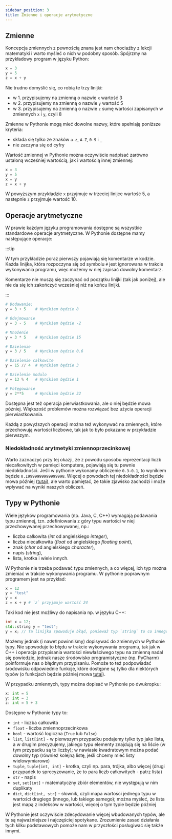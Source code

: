 ```yaml
---
sidebar_position: 3
title: Zmienne i operacje arytmetyczne
---
```


## Zmienne

Koncepcja zmiennych z pewnością znana jest nam chociażby z lekcji matematyki i
warto myśleć o nich w podobny sposób. Spójrzmy na przykładowy program w
języku Python:

```python showLineNumbers
x = 3
y = 5
z = x + y
```

Nie trudno domyślić się, co robią te trzy linijki:

- w 1. przypisujemy na zmienną o nazwie `x` wartość 3
- w 2. przypisujemy na zmienną o nazwie `y` wartość 5
- w 3. przypisujemy na zmienną o nazwie `z` sumę wartości zapisanych w zmiennych
  `x` i `y`, czyli 8

Zmienne w Pythonie mogą mieć dowolne nazwy, które spełniają poniższe kryteria:

- składa się tylko ze znaków `a-z`, `A-Z`, `0-9` i `_`
- nie zaczyna się od cyfry

Wartość zmiennej w Pythonie można oczywiście nadpisać zarówno ustaloną wcześniej
wartością, jak i wartością innej zmiennej:

```python showLineNumbers
x = 3
y = 5
x = y
z = x + y
```
W powyższym przykładzie `x` przyjmuje w trzeciej linijce wartość 5, a następnie
`z` przyjmuje wartość 10.

## Operacje arytmetyczne

W prawie każdym języku programowania dostępne są wszystkie standardowe operacje
arytmetyczne. W Pythonie dostępne mamy następujące operacje:

:::tip

W tym przykładzie poraz pierwszy pojawiają się komentarze w kodzie. Każda
linijka, która rozpoczyna się od symbolu `#` jest ignorowana w trakcie
wykonywania programu, więc możemy w niej zapisać dowolny komentarz.

Komentarze nie muszą się zaczynać od początku linijki (tak jak poniżej), ale
nie da się ich zakończyć wcześniej niż na końcu linijki.

:::

```python showLineNumbers
# Dodawanie:
y = 3 + 5    # Wynikiem będzie 8

# Odejmowanie
y = 3 - 5    # Wynikiem będzie -2

# Mnożenie
y = 3 * 5    # Wynikiem będzie 15

# Dzielenie
y = 3 / 5    # Wynikiem będzie 0.6

# Dzielenie całkowite
y = 15 // 4  # Wynikiem będzie 3

# Dzielenie modulo
y = 13 % 4   # Wynikiem będzie 1

# Potęgowanie
y = 2**5     # Wynikiem będzie 32
```
Dostępna jest też operacja pierwiastkowania, ale o niej będzie mowa później.
Większość problemów można rozwiązać bez użycia operacji pierwiastkowania.

Każdą z powyższych operacji można też wykonywać na zmiennych, które przechowują
wartości liczbowe, tak jak to było pokazane w przykładzie pierwszym.

### Niedokładność arytmetyki zmiennoprzecinkowej

Warto zaznaczyć przy tej okazji, że z powodu sposobu reprezentacji liczb
niecałkowitych w pamięci komputera, pojawiają się tu pewnie niedokładności.
Jeśli w pythonie wykonamy obliczenie `0.3-0.1`, to wynikiem będzie
`0.19999999999999998`. Więcej o powodach tej niedokładności będzie mowa później
([tutaj](../6-extras/1-floatingpoint-arithmetics.md)), ale warto pamiętać, że
takie zjawisko zachodzi i może wpływać na wyniki naszych obliczeń.

## Typy w Pythonie

Wiele języków programowania (np. Java, C, C++) wymagają podawania typu zmiennej,
tzn. zdefiniowania z góry typu wartości w niej przechowywanej przechowywanej, np.:

- liczba całkowita (*int* od angielskiego *integer*),
- liczba niecałkowita (*float* od angielskiego *floating point*),
- znak (*char* od angielskiego *character*),
- napis (*string*),
- lista, krotka i wiele innych.

W Pythonie nie trzeba podawać typu zmiennych, a co więcej, ich typ można zmieniać
w trakcie wykonywania programu. W pythonie poprawnym programem jest na przykład:

```python showLineNumbers
x = 12
y = "test"
y = x
z = x + y # `z` przyjmuje wartość 24
```

Taki kod nie jest możliwy do napisania np. w języku C++:

```cpp showLineNumbers
int x = 12;
std::string y = "test";
y = x; // Ta linijka spowoduje błąd, ponieważ typ `string` to co innego niż `int`
```

Możemy jednak (i nawet powinniśmy) dopisywać do zmiennych w Pythonie typy. Nie
spowoduje to błędu w trakcie wykonywania programu, tak jak w C++ i operacja
przypisania wartości niewłaściwego typu na zmienną nadal się powiedzie, jednak
nasze środowisko programistyczne (np. PyCharm) poinformuje nas o błędnym
przypisaniu. Pomoże to też podpowiadać środowisku odpowiednie funkcje, które
dostępne są tylko dla niektórych typów (o funkcjach będzie później mowa
[tutaj](./6-functions.md)).

W przypadku zmiennych, typy można dopisać w Pythonie po dwukropku:

```python showLineNumbers
x: int = 5
y: int = 3
z: int = 5 + 3
```

Dostępne w Pythonie typy to:

- `int` - liczba całkowita
- `float` - liczba zmiennoprzecinkowa
- `bool` - wartość logiczna (`True` lub `False`)
- `list`, `list[int]` - w pierwszym przypadku podajemy tylko typ jako lista, a w drugim
  precyzujemy, jakiego typu elementy znajdują się na liście (w tym przypadku
  są to liczby); w nawiasie kwadratowym można podać dowolny typ (również kolejną
  listę, jeśli chcemy mieć listy wielowymiarowe)
- `tuple`, `tuple[int, int]` - krotka, czyli np. para, trójka, albo więcej (drugi
  przypadek to sprecyzowanie, że to para liczb całkowitych - patrz lista)
- `str` - napis
- `set`, `set[int]` - matematyczny zbiór elementów, nie występują w nim duplikaty
- `dict`, `dict[int, str]` - słownik, czyli mapa wartości jednego typu w wartości
  drugiego (innego, lub takiego samego); można myśleć, że lista jest mapą z indeksów
  w wartości, więcej o tym typie będzie później

W Pythonie jest oczywiście zdecydowanie więcej wbudowanych typów, ale te są
najważniejsze i najczęściej spotykane. Zrozumienie zasad działania tych kilku
podstawowych pomoże nam w przyszłości posługiwać się także innymi.
